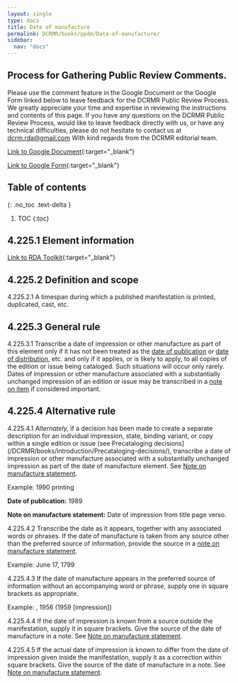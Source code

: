 ```yaml
---
layout: single
type: docs
title: Date of manufacture
permalink: DCRMR/books/ppdm/Date-of-manufacture/
sidebar:
  nav: "docs"
---
```


## Process for Gathering Public Review Comments.
Please use the comment feature in the Google Document or the Google Form linked below to leave feedback for the DCRMR Public Review Process.  We greatly appreciate your time and expertise in reviewing the instructions and contents of this page.  If you have any questions on the DCRMR Public Review Process, would like to leave feedback directly with us, or have any technical difficulties, please do not hesitate to contact us at dcrm.rda@gmail.com  With kind regards from the DCRMR editorial team.

[Link to Google Document](https://docs.google.com/document/d/1or802G8i-2DuPzcUm6oOqotpx2hrCmWTQCJXXfTnixE/edit){:target="_blank"}

[Link to Google Form](https://docs.google.com/forms/d/e/1FAIpQLSdNtJkbY1mngdTcvCoB7zZcpaIuuKHvlbyiidP-QunDy14VcQ/viewform){:target="_blank"}

## Table of contents
{: .no_toc .text-delta }

1. TOC
{:toc}

## 4.225.1 Element information

[Link to RDA Toolkit](https://beta.rdatoolkit.org/Content/Index?externalId=en-US_ala-f6396d3f-6883-3ad2-84f1-d0714cfd42a0){:target="_blank"}

## 4.225.2 Definition and scope

<a name="4.225.2.1">4.225.2.1</a> A timespan during which a published manifestation is printed, duplicated, cast, etc.

## 4.225.3 General rule

<a name="4.225.3.1">4.225.3.1</a> Transcribe a date of impression or other manufacture as part of this element only if it has not been treated as the [date of publication](/DCRMR/books/ppdm/Date-of-publication/) or [date of distribution](/DCRMR/books/ppdm/Date-of-distribution/), etc. and only if it applies, or is likely to apply, to all copies of the edition or issue being cataloged. Such situations will occur only rarely. Dates of impression or other manufacture associated with a substantially unchanged impression of an edition or issue may be transcribed in a [note on item](/DCRMR/books/ppdm/notes-on-items/Note-on-item/) if considered important.

## 4.225.4 Alternative rule

<a name="4.225.4.1">4.225.4.1</a> *Alternately,* if a decision has been made to create a separate description for an individual impression, state, binding variant, or copy within a single edition or issue (see Precataloging decisions](/DCRMR/books/introduction/Precataloging-decisions/), transcribe a date of impression or other manufacture associated with a substantially unchanged impression as part of the date of manufacture element.  See [Note on manufacture statement](/DCRMR/books/ppdm/Note-on-manufacture-statement/).

Example: 1990 printing

**Date of publication:** 1989 

**Note on manufacture statement:** Date of impression from title page verso.

<a name="4.225.4.2">4.225.4.2</a> Transcribe the date as it appears, together with any associated words or phrases. If the date of manufacture is taken from any source other than the preferred source of information, provide the source in a [note on manufacture statement](/DCRMR/books/ppdm/Note-on-manufacture-statement/). 

Example: June 17, 1799

<a name="4.225.4.3">4.225.4.3</a> If the date of manufacture appears in the preferred source of information without an accompanying word or phrase, supply one in square brackets as appropriate.

Example: , 1956 (1959 [impression])

<a name="4.225.4.4">4.225.4.4</a> If the date of impression is known from a source outside the manifestation, supply it in square brackets. Give the source of the date of manufacture in a note. See [Note on manufacture statement](/DCRMR/books/ppdm/Note-on-manufacture-statement/).

<a name="4.225.4.5">4.225.4.5</a> If the actual date of impression is known to differ from the date of impression given inside the manifestation, supply it as a correction within square brackets. Give the source of the date of manufacture in a note. See [Note on manufacture statement](/DCRMR/books/ppdm/Note-on-manufacture-statement/).